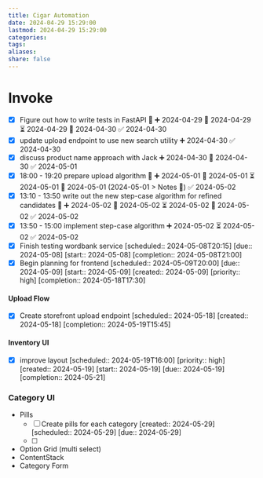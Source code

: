 ```yaml
---
title: Cigar Automation
date: 2024-04-29 15:29:00
lastmod: 2024-04-29 15:29:00
categories: 
tags: 
aliases: 
share: false 
---
```


# Invoke

- [x] Figure out how to write tests in FastAPI 🔺 ➕ 2024-04-29 🛫 2024-04-29 ⏳ 2024-04-29 📅 2024-04-30 ✅ 2024-04-30
- [x] update upload endpoint to use new search utility ➕ 2024-04-30 ✅ 2024-04-30
- [x] discuss product name approach with Jack ➕ 2024-04-30 📅 2024-04-30 ✅ 2024-05-01
- [x] 18:00 - 19:20 prepare upload algorithm 🔺 ➕ 2024-05-01 🛫 2024-05-01 ⏳ 2024-05-01 📅 2024-05-01 (2024-05-01 > Notes 📝) ✅ 2024-05-02
- [x] 13:10 - 13:50 write out the new step-case algorithm for refined candidates 🔺 ➕ 2024-05-02 🛫 2024-05-02 ⏳ 2024-05-02 📅 2024-05-02 ✅ 2024-05-02
- [x] 13:50 - 15:00 implement step-case algorithm ➕ 2024-05-02 ⏳ 2024-05-02 ✅ 2024-05-02
- [x] Finish testing wordbank service   [scheduled:: 2024-05-08T20:15]  [due:: 2024-05-08]  [start:: 2024-05-08]  [completion:: 2024-05-08T21:00]
- [x] Begin planning for frontend   [scheduled:: 2024-05-09T20:00]  [due:: 2024-05-09]  [start:: 2024-05-09]  [created:: 2024-05-09]  [priority:: high]  [completion:: 2024-05-18T17:30]
#### Upload Flow
- [x] Create storefront upload endpoint   [scheduled:: 2024-05-18]  [created:: 2024-05-18]  [completion:: 2024-05-19T15:45]
#### Inventory UI
- [x] improve layout   [scheduled:: 2024-05-19T16:00]  [priority:: high]  [created:: 2024-05-19]  [start:: 2024-05-19]  [due:: 2024-05-19]  [completion:: 2024-05-21]
### Category UI
- Pills
	- [ ] Create pills for each category  [created:: 2024-05-29]  [scheduled:: 2024-05-29]  [due:: 2024-05-29]
	- [ ] 
	

- Option Grid (multi select)
- ContentStack
- Category Form
